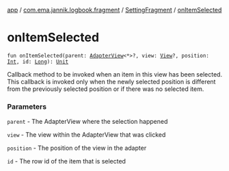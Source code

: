 [app](../../index.md) / [com.ema.jannik.logbook.fragment](../index.md) / [SettingFragment](index.md) / [onItemSelected](./on-item-selected.md)

# onItemSelected

`fun onItemSelected(parent: `[`AdapterView`](https://developer.android.com/reference/android/widget/AdapterView.html)`<*>?, view: `[`View`](https://developer.android.com/reference/android/view/View.html)`?, position: `[`Int`](https://kotlinlang.org/api/latest/jvm/stdlib/kotlin/-int/index.html)`, id: `[`Long`](https://kotlinlang.org/api/latest/jvm/stdlib/kotlin/-long/index.html)`): `[`Unit`](https://kotlinlang.org/api/latest/jvm/stdlib/kotlin/-unit/index.html)

Callback method to be invoked when an item in this view has been selected. This callback is invoked only when
the newly selected position is different from the previously selected position or if there was no selected item.

### Parameters

`parent` - The AdapterView where the selection happened

`view` - The view within the AdapterView that was clicked

`position` - The position of the view in the adapter

`id` - The row id of the item that is selected